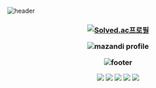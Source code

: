 ![header](https://capsule-render.vercel.app/api?type=transparent&color=212221&height=100&section=header&text=%20D%20A%20N%20G&fontSize=60)

<h3 align="center">

[![Solved.ac프로필](http://mazassumnida.wtf/api/v2/generate_badge?boj=dang417)](https://solved.ac/dang417)

![mazandi profile](http://mazandi.herokuapp.com/api?handle=dang417&theme=warm)

![footer](https://capsule-render.vercel.app/api?type=transparent&color=212221&height=100&section=footer&text=HI&fontSize=30)

<img src="https://img.shields.io/badge/Python-3776AB?style=flat&logo=Python&logoColor=white"/> <img src="https://img.shields.io/badge/Django-092E20?style=flat&logo=Django&logoColor=white"/> <img src="https://img.shields.io/badge/JavaScript-F7DF1E?style=flat&logo=JavaScript&logoColor=white"/> <img src="https://img.shields.io/badge/Spring-6DB33F?style=flat&logo=Spring&logoColor=white"/> <img src="https://img.shields.io/badge/Amazon AWS-232F3E?style=flat&logo=Amazon AWS&logoColor=white"/>
